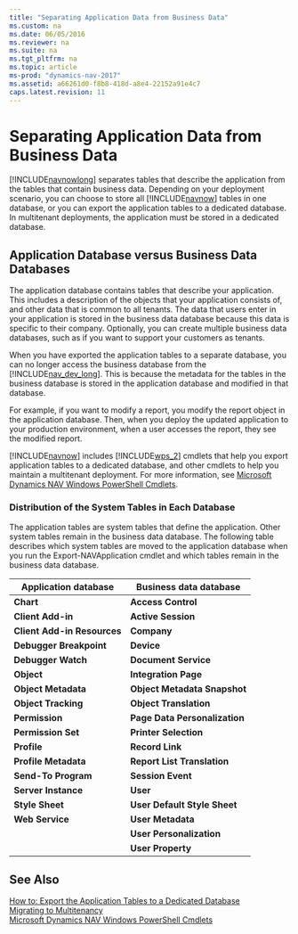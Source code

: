 ```yaml
---
title: "Separating Application Data from Business Data"
ms.custom: na
ms.date: 06/05/2016
ms.reviewer: na
ms.suite: na
ms.tgt_pltfrm: na
ms.topic: article
ms-prod: "dynamics-nav-2017"
ms.assetid: a66261d0-f8b8-418d-a8e4-22152a91e4c7
caps.latest.revision: 11
---
```

# Separating Application Data from Business Data
[!INCLUDE[navnowlong](includes/navnowlong_md.md)] separates tables that describe the application from the tables that contain business data. Depending on your deployment scenario, you can choose to store all [!INCLUDE[navnow](includes/navnow_md.md)] tables in one database, or you can export the application tables to a dedicated database. In multitenant deployments, the application must be stored in a dedicated database.  
  
## Application Database versus Business Data Databases  
 The application database contains tables that describe your application. This includes a description of the objects that your application consists of, and other data that is common to all tenants. The data that users enter in your application is stored in the business data database because this data is specific to their company. Optionally, you can create multiple business data databases, such as if you want to support your customers as tenants.  
  
 When you have exported the application tables to a separate database, you can no longer access the business database from the [!INCLUDE[nav_dev_long](includes/nav_dev_long_md.md)]. This is because the metadata for the tables in the business database is stored in the application database and modified in that database.  
  
 For example, if you want to modify a report, you modify the report object in the application database. Then, when you deploy the updated application to your production environment, when a user accesses the report, they see the modified report.  
  
 [!INCLUDE[navnow](includes/navnow_md.md)] includes [!INCLUDE[wps_2](includes/wps_2_md.md)] cmdlets that help you export application tables to a dedicated database, and other cmdlets to help you maintain a multitenant deployment. For more information, see [Microsoft Dynamics NAV Windows PowerShell Cmdlets](Microsoft-Dynamics-NAV-Windows-PowerShell-Cmdlets.md).  
  
### Distribution of the System Tables in Each Database  
 The application tables are system tables that define the application. Other system tables remain in the business data database. The following table describes which system tables are moved to the application database when you run the Export-NAVApplication cmdlet and which tables remain in the business data database.  
  
|Application database|Business data database|  
|--------------------------|----------------------------|  
|**Chart**|**Access Control**|  
|**Client Add-in**|**Active Session**|  
|**Client Add-in Resources**|**Company**|  
|**Debugger Breakpoint**|**Device**|  
|**Debugger Watch**|**Document Service**|  
|**Object**|**Integration Page**|  
|**Object Metadata**|**Object Metadata Snapshot**|  
|**Object Tracking**|**Object Translation**|  
|**Permission**|**Page Data Personalization**|  
|**Permission Set**|**Printer Selection**|  
|**Profile**|**Record Link**|  
|**Profile Metadata**|**Report List Translation**|  
|**Send-To Program**|**Session Event**|  
|**Server Instance**|**User**|  
|**Style Sheet**|**User Default Style Sheet**|  
|**Web Service**|**User Metadata**|  
||**User Personalization**|  
||**User Property**|  
  
## See Also  
 [How to: Export the Application Tables to a Dedicated Database](How-to--Export-the-Application-Tables-to-a-Dedicated-Database.md)   
 [Migrating to Multitenancy](Migrating-to-Multitenancy.md)   
 [Microsoft Dynamics NAV Windows PowerShell Cmdlets](Microsoft-Dynamics-NAV-Windows-PowerShell-Cmdlets.md)